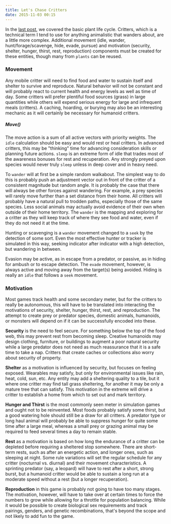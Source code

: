 ```yaml
---
title: Let's Chase Critters
date: 2015-11-03 00:15
---
```


In the [last post](lets-imagine-behaviors.md), we covered the basic plant life cycle. Critters, which is a technical term I tend to use for anything animalistic that wanders about, are a little more complex. Additional movement (idle, wander, hunt/forage/scavenge, hide, evade, pursue) and motivation (security, shelter, hunger, thirst, rest, reproduction) components must be created for these entities, though many from `plants` can be reused.

### Movement

Any mobile critter will need to find food and water to sustain itself and shelter to survive and reproduce. Natural behavior will not be constant and will probably react to current health and energy levels as well as time of day. Some critters will prefer plentiful food sources (grass) in large quantities while others will expend serious energy for large and infrequent meals (critters). A caching, hoarding, or burying may also be an interesting mechanic as it will certainly be necessary for humanoid critters.

##### Move()
The move action is a sum of all active vectors with priority weights. The `idle` calculation should be easy and would rest or heal critters. In advanced critters, this may be "thinking" time for advancing consideration skills or planning future actions. `sleep` is an extreme form of idle that trades most of the awareness bonuses for rest and recuperation. Any strongly preyed upon species would never truly `sleep` unless in deep cover and in heavy need.

To `wander` will at first be a simple random walkabout. The simplest way to do this is probably push an adjustment vector out in front of the critter of a consistent magnitude but random angle. It is probably the case that there will always be other forces against wandering. For example, a prey species will rarely move further than a set distance from their home. All critters will probably have a natural pull to trodden paths, especially those of the same species. Less social animals may actually avoid evidence of their own when outside of their home territory. The `wander` is the mapping and exploring for a critter as they will keep track of where they see food and water, even if they do not need it at the time.

Hunting or scavenging is a `wander` movement changed to a `seek` by the detection of some sort. Even the most effective hunter or tracker is simulated in this way, seeking indicator after indicator with a high detection, but wandering in between.

Evasion may be active, as in escape from a predator, or passive, as in hiding for ambush or to escape detection. The `evade` movement, however, is always active and moving away from the target(s) being avoided. Hiding is really an `idle` that follows a `seek` movement.

### Motivation

Most games track health and some secondary meter, but for the critters to really be autonomous, this will have to be translated into interacting the motivations of security, shelter, hunger, thirst, rest, and reproduction. The attempt to create prey or predator species, domestic animals, humanoids, or monsters will depend on if it can be successfully encoded into these.

**Security** is the need to feel secure. For something below the top of the food web, this may prevent rest from becoming sleep. Creative humanoids may design clothing, furniture, or buildings to augment a poor natural security while a large predator does not need as much reassurance that it is a safe time to take a nap. Critters that create caches or collections also worry about security of property.

**Shelter** as a motivation is influenced by security, but focuses on feeling exposed. Wearables may satisfy, but only for environmental issues like rain, heat, cold, sun, etc. Any entity may add a sheltering quality to a tile, but it where one critter may find tall grass sheltering, for another it may be only a mature tree that can satisfy. This motivation in the extreme will drive a critter to establish a home from which to set out and mark territory.

**Hunger and Thirst** is the most commonly seen meter in simulation games and ought not to be reinvented. Most foods probably satisfy some thirst, but a good watering hole should still be a draw for all critters. A predator type or long haul animal will probably be able to suppress hunger for quite some time after a large meal, whereas a small prey or grazing animal may be required to feed several times a day to remain stable.

**Rest** as a motivation is based on how long the endurance of a critter can be depleted before requiring a sheltered stop somewhere. There are short-term rests, such as after an energetic action, and longer ones, such as sleeping at night. Some rule variations will set the regular schedule for any critter (nocturnal vs. diurnal) and their movement characteristics. A sprinting predator (say, a leopard) will have to rest after a short, strong burst, but a humanoid critter would be able to sustain a long run at a moderate speed without a rest (but a longer recuperation).

**Reproduction** in this game is probably not going to have too many stages. The motivation, however, will have to take over at certain times to force the numbers to grow while allowing for a throttle for population balancing. While it would be possible to create biological sex requirements and track pairings, genders, and genetic recombinations, that's beyond the scope and not likely to add fun to the game.
